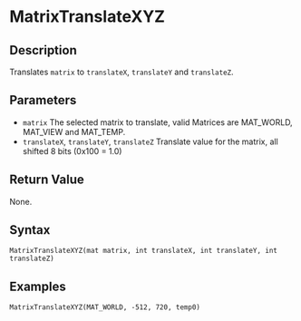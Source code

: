 # MatrixTranslateXYZ

## Description
Translates `matrix` to `translateX`, `translateY` and `translateZ`.

## Parameters
- `matrix`
The selected matrix to translate, valid Matrices are MAT_WORLD, MAT_VIEW and MAT_TEMP.
- `translateX`, `translateY`, `translateZ`
Translate value for the matrix, all shifted 8 bits (0x100 = 1.0)

## Return Value
None.

## Syntax
```
MatrixTranslateXYZ(mat matrix, int translateX, int translateY, int translateZ)
```

## Examples
```
MatrixTranslateXYZ(MAT_WORLD, -512, 720, temp0)
```